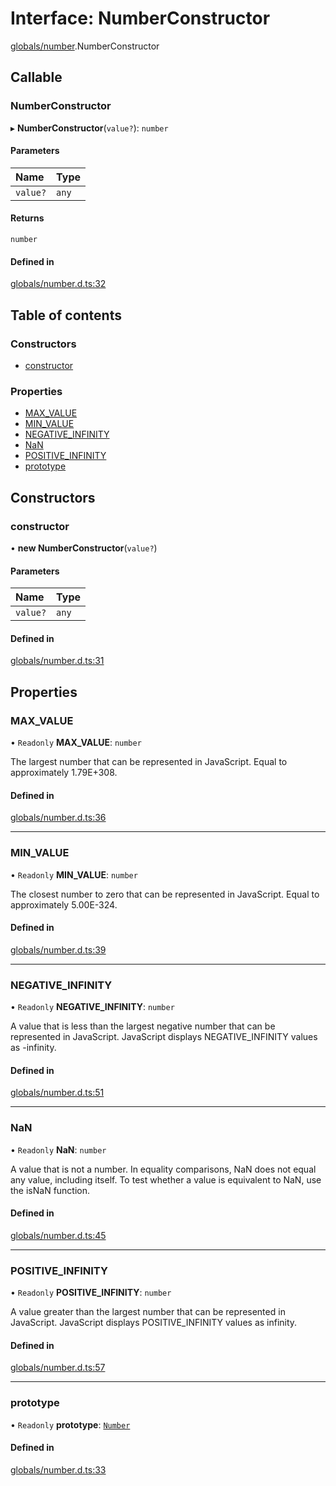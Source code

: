 # Interface: NumberConstructor

[globals/number](../modules/globals_number.md).NumberConstructor

## Callable

### NumberConstructor

▸ **NumberConstructor**(`value?`): `number`

#### Parameters

| Name | Type |
| :------ | :------ |
| `value?` | `any` |

#### Returns

`number`

#### Defined in

[globals/number.d.ts:32](https://github.com/luucyadmin/luucy-types/blob/5fee54b/globals/number.d.ts#L32)

## Table of contents

### Constructors

- [constructor](globals_number.NumberConstructor.md#constructor)

### Properties

- [MAX\_VALUE](globals_number.NumberConstructor.md#max_value)
- [MIN\_VALUE](globals_number.NumberConstructor.md#min_value)
- [NEGATIVE\_INFINITY](globals_number.NumberConstructor.md#negative_infinity)
- [NaN](globals_number.NumberConstructor.md#nan)
- [POSITIVE\_INFINITY](globals_number.NumberConstructor.md#positive_infinity)
- [prototype](globals_number.NumberConstructor.md#prototype)

## Constructors

### constructor

• **new NumberConstructor**(`value?`)

#### Parameters

| Name | Type |
| :------ | :------ |
| `value?` | `any` |

#### Defined in

[globals/number.d.ts:31](https://github.com/luucyadmin/luucy-types/blob/5fee54b/globals/number.d.ts#L31)

## Properties

### MAX\_VALUE

• `Readonly` **MAX\_VALUE**: `number`

The largest number that can be represented in JavaScript. Equal to approximately 1.79E+308.

#### Defined in

[globals/number.d.ts:36](https://github.com/luucyadmin/luucy-types/blob/5fee54b/globals/number.d.ts#L36)

___

### MIN\_VALUE

• `Readonly` **MIN\_VALUE**: `number`

The closest number to zero that can be represented in JavaScript. Equal to approximately 5.00E-324.

#### Defined in

[globals/number.d.ts:39](https://github.com/luucyadmin/luucy-types/blob/5fee54b/globals/number.d.ts#L39)

___

### NEGATIVE\_INFINITY

• `Readonly` **NEGATIVE\_INFINITY**: `number`

A value that is less than the largest negative number that can be represented in JavaScript.
JavaScript displays NEGATIVE_INFINITY values as -infinity.

#### Defined in

[globals/number.d.ts:51](https://github.com/luucyadmin/luucy-types/blob/5fee54b/globals/number.d.ts#L51)

___

### NaN

• `Readonly` **NaN**: `number`

A value that is not a number.
In equality comparisons, NaN does not equal any value, including itself. To test whether a value is equivalent to NaN, use the isNaN function.

#### Defined in

[globals/number.d.ts:45](https://github.com/luucyadmin/luucy-types/blob/5fee54b/globals/number.d.ts#L45)

___

### POSITIVE\_INFINITY

• `Readonly` **POSITIVE\_INFINITY**: `number`

A value greater than the largest number that can be represented in JavaScript.
JavaScript displays POSITIVE_INFINITY values as infinity.

#### Defined in

[globals/number.d.ts:57](https://github.com/luucyadmin/luucy-types/blob/5fee54b/globals/number.d.ts#L57)

___

### prototype

• `Readonly` **prototype**: [`Number`](../modules/globals_number.md#number)

#### Defined in

[globals/number.d.ts:33](https://github.com/luucyadmin/luucy-types/blob/5fee54b/globals/number.d.ts#L33)
